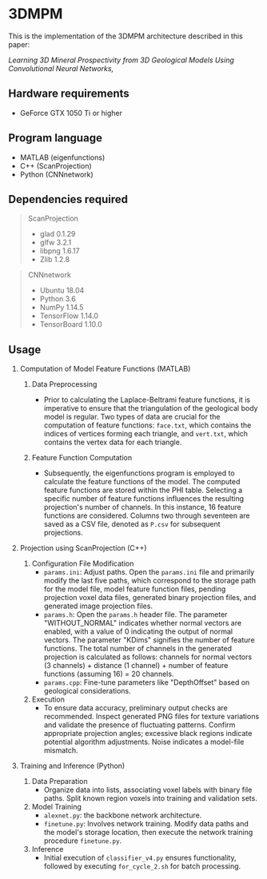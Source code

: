 # 3DMPM
 
This is the implementation of the 3DMPM architecture described in this paper: 

_Learning 3D Mineral Prospectivity from 3D Geological Models Using Convolutional Neural Networks,_

## Hardware requirements
- GeForce GTX 1050 Ti or higher

## Program language 
- MATLAB (eigenfunctions)
- C++ (ScanProjection)
- Python (CNNnetwork)

## Dependencies required
>ScanProjection
> + glad 0.1.29
> + glfw 3.2.1
> + libpng 1.6.17
> + Zlib 1.2.8

>CNNnetwork
> + Ubuntu 18.04
> + Python 3.6
> + NumPy 1.14.5
> + TensorFlow 1.14.0
> + TensorBoard 1.10.0
>
## Usage
1. Computation of Model Feature Functions (MATLAB)
   1. Data Preprocessing
      
      - Prior to calculating the Laplace-Beltrami feature functions, it is imperative to ensure that the triangulation of the geological body model is regular. Two types of data are crucial for the computation of feature functions: `face.txt`, which contains the indices of vertices forming each triangle, and `vert.txt`, which contains the vertex data for each triangle.
   2. Feature Function Computation
      
      - Subsequently, the eigenfunctions program is employed to calculate the feature functions of the model. The computed feature functions are stored within the PHI table. Selecting a specific number of feature functions influences the resulting projection's number of channels. In this instance, 16 feature functions are considered. Columns two through seventeen are saved as a CSV file, denoted as `P.csv` for subsequent projections.

2. Projection using ScanProjection (C++)
   1. Configuration File Modification
      - `params.ini`: Adjust paths. Open the `params.ini` file and primarily modify the last five paths, which correspond to the storage path for the model file, model feature function files, pending projection voxel data files, generated binary projection files, and generated image projection files.
      - `params.h`: Open the `params.h` header file. The parameter "WITHOUT_NORMAL" indicates whether normal vectors are enabled, with a value of 0 indicating the output of normal vectors. The parameter "KDims" signifies the number of feature functions. The total number of channels in the generated projection is calculated as follows: channels for normal vectors (3 channels) + distance (1 channel) + number of feature functions (assuming 16) = 20 channels.
      - `params.cpp`: Fine-tune parameters like "DepthOffset" based on geological considerations.
   2. Execution
      - To ensure data accuracy, preliminary output checks are recommended. Inspect generated PNG files for texture variations and validate the presence of fluctuating patterns. Confirm appropriate projection angles; excessive black regions indicate potential algorithm adjustments. Noise indicates a model-file mismatch.

3. Training and Inference (Python)
   1. Data Preparation
      - Organize data into lists, associating voxel labels with binary file paths. Split known region voxels into training and validation sets.
   2. Model Training
      - `alexnet.py`: the backbone network architecture.
      - `finetune.py`: Involves network training. Modify data paths and the model's storage location, then execute the network training procedure `finetune.py`.
   3. Inference
       - Initial execution of `classifier_v4.py` ensures functionality, followed by executing `for_cycle_2.sh` for batch processing.


